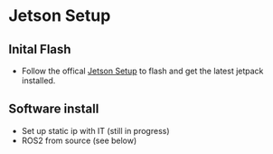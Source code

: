 # Jetson Setup

## Inital Flash
- Follow the offical [Jetson Setup](https://developer.nvidia.com/embedded/learn/get-started-jetson-orin-nano-devkit) to flash and get the latest jetpack installed. 

## Software install
- Set up static ip with IT (still in progress)
- ROS2 from source (see below)

